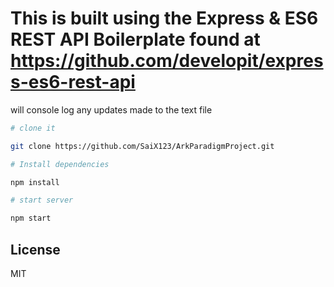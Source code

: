 This is built using the Express & ES6 REST API Boilerplate
found at https://github.com/developit/express-es6-rest-api
==================================

will console log any updates made to the text file

```sh
# clone it

git clone https://github.com/SaiX123/ArkParadigmProject.git

# Install dependencies

npm install

# start server

npm start
```

License
-------

MIT
